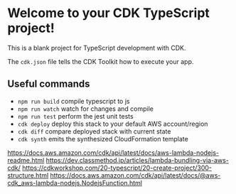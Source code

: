 # Welcome to your CDK TypeScript project!

This is a blank project for TypeScript development with CDK.

The `cdk.json` file tells the CDK Toolkit how to execute your app.

## Useful commands

- `npm run build` compile typescript to js
- `npm run watch` watch for changes and compile
- `npm run test` perform the jest unit tests
- `cdk deploy` deploy this stack to your default AWS account/region
- `cdk diff` compare deployed stack with current state
- `cdk synth` emits the synthesized CloudFormation template

https://docs.aws.amazon.com/cdk/api/latest/docs/aws-lambda-nodejs-readme.html
https://dev.classmethod.jp/articles/lambda-bundling-via-aws-cdk/
https://cdkworkshop.com/20-typescript/20-create-project/300-structure.html
https://docs.aws.amazon.com/cdk/api/latest/docs/@aws-cdk_aws-lambda-nodejs.NodejsFunction.html
